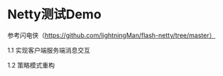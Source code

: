 # Netty测试Demo
参考闪电侠（https://github.com/lightningMan/flash-netty/tree/master）

1.1 实现客户端服务端消息交互

1.2 策略模式重构
